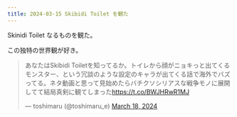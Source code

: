 ```yaml
---
title: 2024-03-15 Skibidi Toilet を観た
---
```


Skinidi Toilet なるものを観た。

この独特の世界観が好き。

<blockquote class="twitter-tweet"><p lang="ja" dir="ltr">あなたはSkibidi Toiletを知ってるか。トイレから顔がニョキっと出てくるモンスター、という冗談のような設定のキャラが出てくる話で海外でバズってる。ネタ動画と思って見始めたらバチクソシリアスな戦争モノに展開してて結局真剣に観てしまった<a href="https://t.co/BWJHRwR1MJ">https://t.co/BWJHRwR1MJ</a></p>&mdash; toshimaru (@toshimaru_e) <a href="https://twitter.com/toshimaru_e/status/1769675205646127154?ref_src=twsrc%5Etfw">March 18, 2024</a></blockquote> <script async src="https://platform.twitter.com/widgets.js" charset="utf-8"></script>
